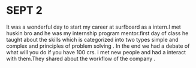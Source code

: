 
# SEPT 2
It was a wonderful day to start my career at surfboard as a intern.I met huskin bro and he was my internship program mentor.first day of class he taught about the skills which is categorized into two types simple and complex and principles of problem solving . In the end we had a debate of what will you do if you have 100 crs. i met new people and had a interact with them.They shared about the workflow of the company .
